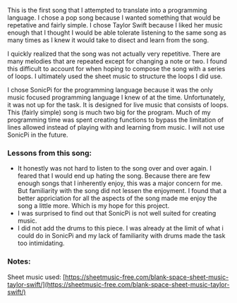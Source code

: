 This is the first song that I attempted to translate into a programming language. I chose a pop song because I wanted something that would be repetative and fairly simple. I chose Taylor Swift because I liked her music enough that I thought I would be able tolerate listening to the same song as many times as I knew it would take to disect and learn from the song.

I quickly realized that the song was not actually very repetitive. There are many melodies that are repeated except for changing a note or two. I found this difficult to account for when hoping to compose the song with a series of loops. I ultimately used the sheet music to structure the loops I did use.

I chose SonicPi for the programming language because it was the only music focused programming language I knew of at the time. Unfortunately, it was not up for the task. It is designed for live music that consists of loops. This (fairly simple) song is much two big for the program. Much of my programming time was spent creating functions to bypass the limitation of lines allowed instead of playing with and learning from music. I will not use SonicPi in the future.

### Lessons from this song:
- It honestly was not hard to listen to the song over and over again. I feared that I would end up hating the song. Because there are few enough songs that I inherently enjoy, this was a major concern for me. But familiarity with the song did not lessen the enjoyment. I found that a better appriciation for all the aspects of the song made me enjoy the song a little more. Which is my hope for this project.
- I was surprised to find out that SonicPi is not well suited for creating music.
- I did not add the drums to this piece. I was already at the limit of what i could do in SonicPi and my lack of familiarity with drums made the task too intimidating.


### Notes:
Sheet music used:
[https://sheetmusic-free.com/blank-space-sheet-music-taylor-swift/](https://sheetmusic-free.com/blank-space-sheet-music-taylor-swift/)
